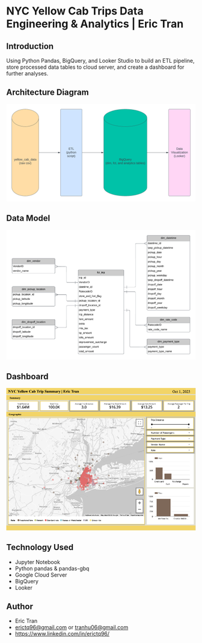 # NYC Yellow Cab Trips Data Engineering & Analytics | Eric Tran
## Introduction
Using Python Pandas, BigQuery, and Looker Studio to build an ETL pipeline, store processed data tables to cloud server, and create a dashboard for further analyses.
## Architecture Diagram
<img src="architech_diagram.png">

## Data Model
<img src="data_model.png">

## Dashboard
<img src="dashboard.png">

## Technology Used
* Jupyter Notebook
* Python pandas & pandas-gbq
* Google Cloud Server
* BigQuery
* Looker

## Author
* Eric Tran
* erictq96@gmail.com or tranhu06@gmail.com
* https://www.linkedin.com/in/erictq96/
